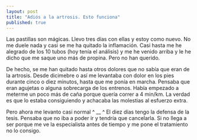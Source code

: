 ```yaml
---
layout: post
title: "Adiós a la artrosis. Esto funciona"
published: true
---
```


Las pastillas son mágicas. Llevo tres días con ellas y estoy como nuevo. No me duele nada y casi se me ha quitado la inflamación. Casi hasta me he alegrado de los 10 tubos (hoy tenía el análisis) y me he venido arriba y le he dicho que me saque uno más de propina. Pero no han querido.

De hecho, se me han quitado hasta otros dolores que no sabía que eran de la artrosis. Desde dicimebre o así me levantaba con dolor en los pies durante cinco o diez minutos, hasta que me ponía en marcha. Pensaba que eran agujetas o alguna sobrecarga de los entrenos. Había empezado a meterme un poco más de caña porque quería correr a 4 min/km. La verdad es que lo estaba consiguiendo y achacaba las molestias al esfuerzo extra.

Pero ahora me levanto casi normal ^ __ ^ El diez días tengo la defensa de la tesis. Pensaba que no iba a poder ir y tendría que cancelarla. Si no llega a ser porque me ve la especialista antes de tiempo y me pone el tratamiento no lo consigo.
